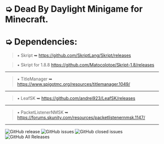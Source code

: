 # ➭ Dead By Daylight Minigame for Minecraft.

# ➭ Dependencies:
> ▪ Skript ➥ https://github.com/SkriptLang/Skript/releases

> ▪ Skript for 1.8.8 https://github.com/Matocolotoe/Skript-1.8/releases
***
> ▪ TitleManager ➥ https://www.spigotmc.org/resources/titlemanager.1049/
***
> ▪ LeafSK ➥ https://github.com/andrei923/LeafSK/releases
***
> ▪ PacketListenerNMSK ➥ https://forums.skunity.com/resources/packetlistenernmsk.1147/
***

![GitHub release](https://img.shields.io/github/release/andrei923/DeadByDaylight.svg?style=for-the-badge)
![GitHub issues](https://img.shields.io/github/issues-raw/andrei923/DeadByDaylight.svg?style=for-the-badge)
![GitHub closed issues](https://img.shields.io/github/issues-closed-raw/andrei923/DeadByDaylight.svg?style=for-the-badge)
![GitHub All Releases](https://img.shields.io/github/downloads/andrei923/DeadByDaylight/total.svg?style=for-the-badge)

